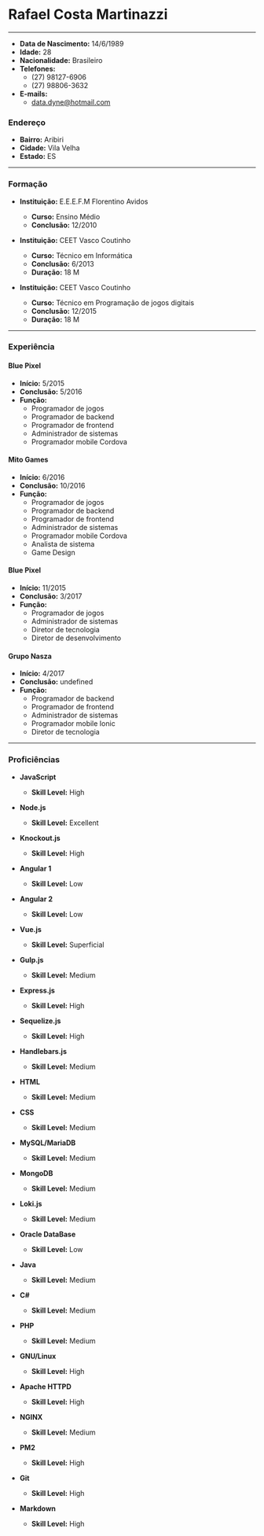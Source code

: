 # Rafael Costa Martinazzi


---
- **Data de Nascimento:** 14/6/1989
- **Idade:** 28
- **Nacionalidade:** Brasileiro
- **Telefones:**
  - (27) 98127-6906
  - (27) 98806-3632
- **E-mails:**
  - data.dyne@hotmail.com


### Endereço
- **Bairro:** Aribiri
- **Cidade:** Vila Velha
- **Estado:** ES
---
### Formação
- **Instituição:** E.E.E.F.M Florentino Avidos
  - **Curso:** Ensino Médio
  - **Conclusão:** 12/2010


- **Instituição:** CEET Vasco Coutinho
  - **Curso:** Técnico em Informática
  - **Conclusão:** 6/2013
  - **Duração:** 18 M


- **Instituição:** CEET Vasco Coutinho
  - **Curso:** Técnico em Programação de jogos digitais
  - **Conclusão:** 12/2015
  - **Duração:** 18 M


---
### Experiência
#### Blue Pixel
- **Início:** 5/2015
- **Conclusão:** 5/2016
- **Função:**
  - Programador de jogos
  - Programador de backend
  - Programador de frontend
  - Administrador de sistemas
  - Programador mobile Cordova


#### Mito Games
- **Início:** 6/2016
- **Conclusão:** 10/2016
- **Função:**
  - Programador de jogos
  - Programador de backend
  - Programador de frontend
  - Administrador de sistemas
  - Programador mobile Cordova
  - Analista de sistema
  - Game Design


#### Blue Pixel
- **Início:** 11/2015
- **Conclusão:** 3/2017
- **Função:**
  - Programador de jogos
  - Administrador de sistemas
  - Diretor de tecnologia
  - Diretor de desenvolvimento


#### Grupo Nasza
- **Início:** 4/2017
- **Conclusão:** undefined
- **Função:**
  - Programador de backend
  - Programador de frontend
  - Administrador de sistemas
  - Programador mobile Ionic
  - Diretor de tecnologia


---
### Proficiências
- **JavaScript**
  - **Skill Level:** High


- **Node.js**
  - **Skill Level:** Excellent


- **Knockout.js**
  - **Skill Level:** High


- **Angular 1**
  - **Skill Level:** Low


- **Angular 2**
  - **Skill Level:** Low


- **Vue.js**
  - **Skill Level:** Superficial


- **Gulp.js**
  - **Skill Level:** Medium


- **Express.js**
  - **Skill Level:** High


- **Sequelize.js**
  - **Skill Level:** High


- **Handlebars.js**
  - **Skill Level:** Medium


- **HTML**
  - **Skill Level:** Medium


- **CSS**
  - **Skill Level:** Medium


- **MySQL/MariaDB**
  - **Skill Level:** Medium


- **MongoDB**
  - **Skill Level:** Medium


- **Loki.js**
  - **Skill Level:** Medium


- **Oracle DataBase**
  - **Skill Level:** Low


- **Java**
  - **Skill Level:** Medium


- **C#**
  - **Skill Level:** Medium


- **PHP**
  - **Skill Level:** Medium


- **GNU/Linux**
  - **Skill Level:** High


- **Apache HTTPD**
  - **Skill Level:** High


- **NGINX**
  - **Skill Level:** Medium


- **PM2**
  - **Skill Level:** High


- **Git**
  - **Skill Level:** High


- **Markdown**
  - **Skill Level:** High


